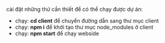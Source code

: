 cài đặt những thứ cần thiết để có thể chạy được dự án:
- chạy: **cd client** để chuyển đường dẫn sang thư mục client
- chạy: **npm i** để khởi tạo thư mục node_modules ở client
- chạy: **npm start** để chạy webside
